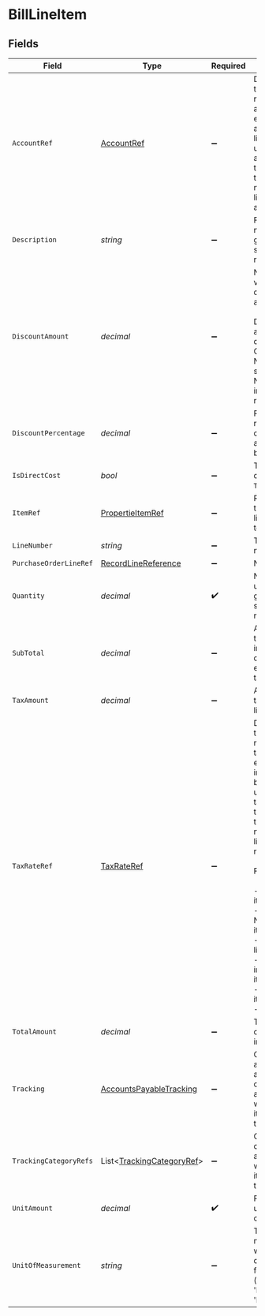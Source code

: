 # BillLineItem


## Fields

| Field                                                                                                                                                                                                                                                                                               | Type                                                                                                                                                                                                                                                                                                | Required                                                                                                                                                                                                                                                                                            | Description                                                                                                                                                                                                                                                                                         |
| --------------------------------------------------------------------------------------------------------------------------------------------------------------------------------------------------------------------------------------------------------------------------------------------------- | --------------------------------------------------------------------------------------------------------------------------------------------------------------------------------------------------------------------------------------------------------------------------------------------------- | --------------------------------------------------------------------------------------------------------------------------------------------------------------------------------------------------------------------------------------------------------------------------------------------------- | --------------------------------------------------------------------------------------------------------------------------------------------------------------------------------------------------------------------------------------------------------------------------------------------------- |
| `AccountRef`                                                                                                                                                                                                                                                                                        | [AccountRef](../../Models/Shared/AccountRef.md)                                                                                                                                                                                                                                                     | :heavy_minus_sign:                                                                                                                                                                                                                                                                                  | Data types that reference an account, for example bill and invoice line items, use an accountRef that includes the ID and name of the linked account.                                                                                                                                               |
| `Description`                                                                                                                                                                                                                                                                                       | *string*                                                                                                                                                                                                                                                                                            | :heavy_minus_sign:                                                                                                                                                                                                                                                                                  | Friendly name of the goods or services received.                                                                                                                                                                                                                                                    |
| `DiscountAmount`                                                                                                                                                                                                                                                                                    | *decimal*                                                                                                                                                                                                                                                                                           | :heavy_minus_sign:                                                                                                                                                                                                                                                                                  | Numerical value of any discounts applied.<br/><br/>Do not use to apply discounts in Oracle NetSuite—see Oracle NetSuite integration reference.                                                                                                                                                      |
| `DiscountPercentage`                                                                                                                                                                                                                                                                                | *decimal*                                                                                                                                                                                                                                                                                           | :heavy_minus_sign:                                                                                                                                                                                                                                                                                  | Percentage rate of any discount applied to the bill.                                                                                                                                                                                                                                                |
| `IsDirectCost`                                                                                                                                                                                                                                                                                      | *bool*                                                                                                                                                                                                                                                                                              | :heavy_minus_sign:                                                                                                                                                                                                                                                                                  | The bill is a direct cost if `True`.                                                                                                                                                                                                                                                                |
| `ItemRef`                                                                                                                                                                                                                                                                                           | [PropertieItemRef](../../Models/Shared/PropertieItemRef.md)                                                                                                                                                                                                                                         | :heavy_minus_sign:                                                                                                                                                                                                                                                                                  | Reference to the item the line is linked to.                                                                                                                                                                                                                                                        |
| `LineNumber`                                                                                                                                                                                                                                                                                        | *string*                                                                                                                                                                                                                                                                                            | :heavy_minus_sign:                                                                                                                                                                                                                                                                                  | The bill line's number.                                                                                                                                                                                                                                                                             |
| `PurchaseOrderLineRef`                                                                                                                                                                                                                                                                              | [RecordLineReference](../../Models/Shared/RecordLineReference.md)                                                                                                                                                                                                                                   | :heavy_minus_sign:                                                                                                                                                                                                                                                                                  | N/A                                                                                                                                                                                                                                                                                                 |
| `Quantity`                                                                                                                                                                                                                                                                                          | *decimal*                                                                                                                                                                                                                                                                                           | :heavy_check_mark:                                                                                                                                                                                                                                                                                  | Number of units of goods or services received.                                                                                                                                                                                                                                                      |
| `SubTotal`                                                                                                                                                                                                                                                                                          | *decimal*                                                                                                                                                                                                                                                                                           | :heavy_minus_sign:                                                                                                                                                                                                                                                                                  | Amount of the line, inclusive of discounts but exclusive of tax.                                                                                                                                                                                                                                    |
| `TaxAmount`                                                                                                                                                                                                                                                                                         | *decimal*                                                                                                                                                                                                                                                                                           | :heavy_minus_sign:                                                                                                                                                                                                                                                                                  | Amount of tax for the line.                                                                                                                                                                                                                                                                         |
| `TaxRateRef`                                                                                                                                                                                                                                                                                        | [TaxRateRef](../../Models/Shared/TaxRateRef.md)                                                                                                                                                                                                                                                     | :heavy_minus_sign:                                                                                                                                                                                                                                                                                  | Data types that reference a tax rate, for example invoice and bill line items, use a taxRateRef that includes the ID and name of the linked tax rate.<br/><br/>Found on:<br/><br/>- Bill line items<br/>- Bill Credit Note line items<br/>- Credit Note line items<br/>- Direct incomes line items<br/>- Invoice line items<br/>- Items |
| `TotalAmount`                                                                                                                                                                                                                                                                                       | *decimal*                                                                                                                                                                                                                                                                                           | :heavy_minus_sign:                                                                                                                                                                                                                                                                                  | Total amount of the line, including tax.                                                                                                                                                                                                                                                            |
| `Tracking`                                                                                                                                                                                                                                                                                          | [AccountsPayableTracking](../../Models/Shared/AccountsPayableTracking.md)                                                                                                                                                                                                                           | :heavy_minus_sign:                                                                                                                                                                                                                                                                                  | Categories, and a project and customer, against which the item is tracked.                                                                                                                                                                                                                          |
| `TrackingCategoryRefs`                                                                                                                                                                                                                                                                              | List<[TrackingCategoryRef](../../Models/Shared/TrackingCategoryRef.md)>                                                                                                                                                                                                                             | :heavy_minus_sign:                                                                                                                                                                                                                                                                                  | Collection of categories against which this item is tracked.                                                                                                                                                                                                                                        |
| `UnitAmount`                                                                                                                                                                                                                                                                                        | *decimal*                                                                                                                                                                                                                                                                                           | :heavy_check_mark:                                                                                                                                                                                                                                                                                  | Price of each unit of goods or services.                                                                                                                                                                                                                                                            |
| `UnitOfMeasurement`                                                                                                                                                                                                                                                                                 | *string*                                                                                                                                                                                                                                                                                            | :heavy_minus_sign:                                                                                                                                                                                                                                                                                  | The measurement which defines a unit for this item (e.g. 'kilogram', 'litre').                                                                                                                                                                                                                      |